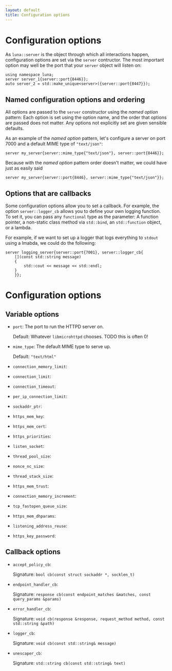 ```yaml
---
layout: default
title: Configuration options
---
```


# Configuration options

As `luna::server` is the object through which all interactions happen, configuration options are set via the `server` contructor. The most important option may well be the port that your `server` object will listen on:

    using namespace luna;
    server server_1{server::port{8446}};
    auto server_2 = std::make_unique<server>({server::port{8447}});

## Named configuration options and ordering

All options are passed to the `server` constructor using the _named option_ pattern: Each option is set using the option name, and the order that options are passed does not matter. Any options not explicitly set are given sensible defaults.

As an example of the _named option_ pattern, let's configure a server on port 7000 and a default MIME type of `"text/json"`:

    server my_server{server::mime_type{"text/json"}, server::port{8446}};

Because with the _named option_ pattern order doesn't matter, we could have just as easily said

    server my_server{server::port{8446}, server::mime_type{"text/json"}};

## Options that are callbacks

Some configuration options allow you to set a callback. For example, the option `server::logger_cb` allows you to define your own logging function. To set it, you can pass any `functional` type as the parameter: A function pointer, a non-static class method via `std::bind`, an `std::function` object, or a lambda.

For example, if we want to set up a logger that logs everything to `stdout` using a lmabda, we could do the following:

    server logging_server{server::port{7001}, server::logger_cb{
        [](const std::string message)
        {
            std::cout << message << std::endl;
        }
        }};

# Configuration options

## Variable options

- `port`: The port to run the HTTPD server on.
    
    Default: Whatever `libmicrohttpd` chooses. TODO this is often 0!

- `mime_type`: The default MIME type to serve up.

    Default: `"text/html"`


<!-- //TODO just not going to try to support these two for now
//TODO MHD_OPTION_HTTPS_CERT_CALLBACK cbshim_
//    using notify_connection_cb = std::function<void(struct MHD_Connection *connection, void **socket_context, enum MHD_ConnectionNotificationCode toe)>; -->


- `connection_memory_limit`:

- `connection_limit`:

- `connection_timeout`:

- `per_ip_connection_limit`:

- `sockaddr_ptr`:

- `https_mem_key`:

- `https_mem_cert`:

<!-- //`https_cred_type`: //TODO probably don't need to define this one. -->

- `https_priorities`:

- `listen_socket`:

- `thread_pool_size`:

<!-- //`digest_auth_random`: //TODO unsure how best to support this one -->

- `nonce_nc_size`:

- `thread_stack_size`:

- `https_mem_trust`:

- `connection_memory_increment`:

- `tcp_fastopen_queue_size`:

- `https_mem_dhparams`:

- `listening_address_reuse`:

- `https_key_password`:

## Callback options

- `accept_policy_cb`:

    Signature: `bool cb(const struct sockaddr *, socklen_t)`


- `endpoint_handler_cb`:

    Signature: `response cb(const endpoint_matches &matches, const query_params &params)`

- `error_handler_cb`:

    Signature: `void cb(response &response, request_method method, const std::string &path)`

- `logger_cb`:

    Signature: `void cb(const std::string& message)`

- `unescaper_cb`:

    Signature: `std::string cb(const std::string& text)`

 

